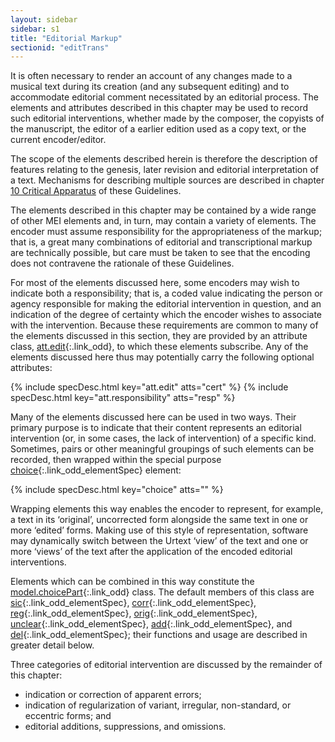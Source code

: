 ```yaml
---
layout: sidebar
sidebar: s1
title: "Editorial Markup"
sectionid: "editTrans"
---
```


<span class="div">
   
   It is often necessary to render an account of any changes made to a musical text during
   its
   creation (and any subsequent editing) and to accommodate editorial comment necessitated
   by an
   editorial process. The elements and attributes described in this chapter may be used
   to record
   such editorial interventions, whether made by the composer, the copyists of the manuscript,
   the
   editor of a earlier edition used as a copy text, or the current encoder/editor.
   
   The scope of the elements described herein is therefore the description of features
   relating to
   the genesis, later revision and editorial interpretation of a text. Mechanisms for
   describing
   multiple sources are described in chapter 
   <a class="link_ptr" title="Critical Apparatus" href="/v3/guidelines/critApp.html">10 Critical Apparatus</a> of these Guidelines.
   
   The elements described in this chapter may be contained by a wide range of other MEI
   elements
   and, in turn, may contain a variety of elements. The encoder must assume responsibility
   for the
   appropriateness of the markup; that is, a great many combinations of editorial and
   transcriptional markup are technically possible, but care must be taken to see that
   the encoding
   does not contravene the rationale of these Guidelines.
   
   For most of the elements discussed here, some encoders may wish to indicate both a
   responsibility; that is, a coded value indicating the person or agency responsible
   for making
   the editorial intervention in question, and an indication of the degree of certainty
   which the
   encoder wishes to associate with the intervention. Because these requirements are
   common to many
   of the elements discussed in this section, they are provided by an attribute class,
   [att.edit](/v3/attribute-classes/att.edit.html){:.link_odd}, to which these elements
   subscribe. Any of the elements
   discussed here thus may potentially carry the following optional attributes:
   
   
   
   {% include specDesc.html key="att.edit" atts="cert" %}
   {% include specDesc.html key="att.responsibility" atts="resp" %}
   
   
   
   
   
   Many of the elements discussed here can be used in two ways. Their primary purpose
   is to
   indicate that their content represents an editorial intervention (or, in some cases,
   the lack of
   intervention) of a specific kind. Sometimes, pairs or other meaningful groupings of
   such
   elements can be recorded, then wrapped within the special purpose [choice](/v3/elements/choice.html){:.link_odd_elementSpec}
   element:
   
   
   
   {% include specDesc.html key="choice" atts="" %}
   
   
   
   Wrapping elements this way enables the encoder to represent, for example, a text in
   its
   ‘original’, uncorrected form alongside the same text in one or more
   ‘edited’ forms. Making use of this style of representation, software may
   dynamically switch between the Urtext ‘view’ of the text and one or more
   ‘views’ of the text after the application of the encoded editorial
   interventions.
   
   Elements which can be combined in this way constitute the [model.choicePart](/v3/model-classes/model.choicePart.html){:.link_odd}
   class. The default members of this class are [sic](/v3/elements/sic.html){:.link_odd_elementSpec},
   [corr](/v3/elements/corr.html){:.link_odd_elementSpec}, [reg](/v3/elements/reg.html){:.link_odd_elementSpec},
   [orig](/v3/elements/orig.html){:.link_odd_elementSpec},
   [unclear](/v3/elements/unclear.html){:.link_odd_elementSpec}, [add](/v3/elements/add.html){:.link_odd_elementSpec},
   and [del](/v3/elements/del.html){:.link_odd_elementSpec}; their
   functions and usage are described in greater detail below.
   
   Three categories of editorial intervention are discussed by the remainder of this
   chapter:
   
   
   - indication or correction of apparent errors;
   - indication of regularization of variant, irregular, non-standard, or eccentric forms;
   and
   - editorial additions, suppressions, and omissions.
   
   
   
   
   
   
   
   
   
   
</span>